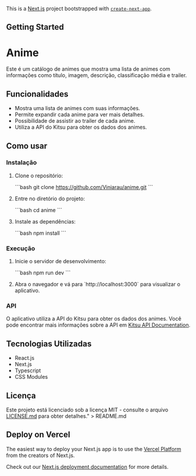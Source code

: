 This is a [Next.js](https://nextjs.org/) project bootstrapped with [`create-next-app`](https://github.com/vercel/next.js/tree/canary/packages/create-next-app).

## Getting Started

# Anime

Este é um catálogo de animes que mostra uma lista de animes com informações como título, imagem, descrição, classificação média e trailer.

## Funcionalidades

- Mostra uma lista de animes com suas informações.
- Permite expandir cada anime para ver mais detalhes.
- Possibilidade de assistir ao trailer de cada anime.
- Utiliza a API do Kitsu para obter os dados dos animes.

## Como usar

### Instalação

1. Clone o repositório:

   \`\`\`bash
   git clone https://github.com/Viniarau/anime.git
   \`\`\`

2. Entre no diretório do projeto:

   \`\`\`bash
   cd anime
   \`\`\`

3. Instale as dependências:

   \`\`\`bash
   npm install
   \`\`\`

### Execução

1. Inicie o servidor de desenvolvimento:

   \`\`\`bash
   npm run dev
   \`\`\`

2. Abra o navegador e vá para \`http://localhost:3000\` para visualizar o aplicativo.

### API

O aplicativo utiliza a API do Kitsu para obter os dados dos animes. Você pode encontrar mais informações sobre a API em [Kitsu API Documentation](https://kitsu.docs.apiary.io/).

## Tecnologias Utilizadas

- React.js
- Next.js
- Typescript
- CSS Modules

## Licença

Este projeto está licenciado sob a licença MIT - consulte o arquivo [LICENSE.md](LICENSE.md) para obter detalhes." > README.md

## Deploy on Vercel

The easiest way to deploy your Next.js app is to use the [Vercel Platform](https://vercel.com/new?utm_medium=default-template&filter=next.js&utm_source=create-next-app&utm_campaign=create-next-app-readme) from the creators of Next.js.

Check out our [Next.js deployment documentation](https://nextjs.org/docs/deployment) for more details.
